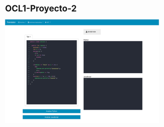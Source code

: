 # OCL1-Proyecto-2
![Main](https://github.com/CarlosNgv99/OCL1-Proyecto-2/blob/main/Documentation/Screenshots/main.png)
